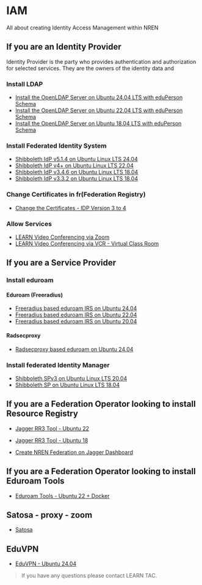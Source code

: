 # IAM
All about creating Identity Access Management within NREN


## If you are an Identity Provider
Identity Provider is the party who provides authentication and authorization for selected services. They are the owners of the identity data and

### Install LDAP

* [Install the OpenLDAP Server on Ubuntu 24.04 LTS with eduPerson Schema](ldap/installation_manuals/ldap_ubuntu_24.md)
* [Install the OpenLDAP Server on Ubuntu 22.04 LTS with eduPerson Schema](ldap/installation_manuals/ldap22-latest.md)
* [Install the OpenLDAP Server on Ubuntu 18.04 LTS with eduPerson Schema](ldap/installation_manuals/Ldap-with-eduperson.md)

### Install Federated Identity System

* [Shibboleth IdP v5.1.4 on Ubuntu Linux LTS 24.04 ](https://github.com/LEARN-LK/shibboleth-idp5-installer)
* [Shibboleth IdP v4+ on Ubuntu Linux LTS 22.04](shibboleth_IDP/installing-idp-v4.md)
* [Shibboleth IdP v3.4.6 on Ubuntu Linux LTS 18.04](shibboleth_IDP/Shibboleth3.4.6-Ubuntu18.04.md)
* [Shibboleth IdP v3.3.2 on Ubuntu Linux LTS 18.04](shibboleth_IDP/IDPonUbuntu.md)

### Change Certificates in fr(Federation Registry)

* [Change the Certificates - IDP Version 3 to 4](change_keys_fr.md)

### Allow Services

* [LEARN Video Conferencing via Zoom](Enable%20Zoom%20Video%20Conferencing.md)
* [LEARN Video Conferencing via VCR - Virtual Class Room](vcr_enabling.md)

## If you are a Service Provider

### Install eduroam

#### Eduroam (Freeradius)

* [Freeradius based eduroam IRS on Ubuntu 24.04](eduroam/irs_ubuntu_24.md)
* [Freeradius based eduroam IRS on Ubuntu 22.04](eduroam/eduroam-IRS-22.md)
* [Freeradius based eduroam IRS on Ubuntu 20.04](eduroam/eduroam-IRS.md)

#### Radsecproxy

* [Radsecproxy based eduroam on Ubuntu 24.04](eduroam/radsecproxy/radsecproxy_ubuntu24.md)

### Install federated Identity Manager

* [Shibboleth SPv3 on Ubuntu Linux LTS 20.04](shibboleth_SP/SPv3%20installation%20on%20Ubuntu%2020.04.md)
* [Shibboleth SP on Ubuntu Linux LTS 18.04](shibboleth_SP/SP_Ubuntu1804.md)

## If you are a Federation Operator looking to install Resource Registry

* [Jagger RR3 Tool - Ubuntu 22](Federation_Regitry_Jagger/rr3_ubuntu22.md)
* [Jagger RR3 Tool - Ubuntu 18](Federation_Regitry_Jagger/rr3_ubuntu18.md)

* [Create NREN Federation on Jagger Dashboard](Federation_Regitry_Jagger/how_to_use_Jagger_Dashboard.pdf)

## If you are a Federation Operator looking to install Eduroam Tools

* [Eduroam Tools - Ubuntu 22 + Docker](https://github.com/LEARN-LK/etcbd-public/tree/master)

## Satosa - proxy - zoom

* [Satosa](Satosa-Proxy-to-Zoom.md)

## EduVPN

* [EduVPN - Ubuntu 24.04](eduvpn_2025.md)

>If you have any questions please contact LEARN TAC.
